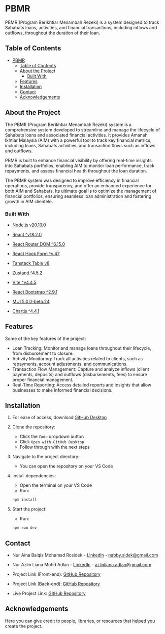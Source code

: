# PBMR

PBMR (Program Berikhtiar Menambah Rezeki) is a system designed to track Sahabats loans, activities, and financial transactions, including inflows and outflows, throughout the duration of their loan.

## Table of Contents

- [PBMR](#pbmr)
  - [Table of Contents](#table-of-contents)
  - [About the Project](#about-the-project)
    - [Built With](#built-with)
  - [Features](#features)
  - [Installation](#installation)
  - [Contact](#contact)
  - [Acknowledgements](#acknowledgements)

## About the Project

The PBMR (Program Berikhtiar Menambah Rezeki) system is a comprehensive system developed to streamline and manage the lifecycle of Sahabats loans and associated financial activities. It provides Amanah Ikhtiar Malaysia (AIM) with a powerful tool to track key financial metrics, including loans, Sahabats activities, and transaction flows such as inflows and outflows.

PBMR is built to enhance financial visibility by offering real-time insights into Sahabats portfolios, enabling AIM to monitor loan performance, track repayments, and assess financial health throughout the loan duration. 

The PBMR system was designed to improve efficiency in financial operations, provide transparency, and offer an enhanced experience for both AIM and Sahabats. Its ultimate goal is to optimize the management of financial portfolios, ensuring seamless loan administration and fostering growth in AIM clientele.

### Built With

- [Node.js v20.10.0](https://nodejs.org/en)
- [React ^v18.2.0](https://react.dev/)
- [React Router DOM ^6.15.0](https://reactrouter.com/en/main)
- [React Hook Form ^v.47](https://reactrouter.com/en/main)
- [Tanstack Table v8](https://tanstack.com/table/latest)
- [Zustand ^4.5.2](https://zustand.docs.pmnd.rs/)
- [Vite ^v4.4.5](https://react.dev/)

- [React Bootstrap ^2.9.1](https://react-bootstrap.netlify.app/)
- [MUI 5.0.0-beta.24](https://mui.com/)
- [Chartjs ^4.4.1](https://www.chartjs.org/)

## Features

Some of the key features of the project:
- Loan Tracking: Monitor and manage loans throughout their lifecycle, from disbursement to closure.
- Activity Monitoring: Track all activities related to clients, such as repayments, account adjustments, and communications.
- Transaction Flow Management: Capture and analyze inflows (client payments, deposits) and outflows (disbursements, fees) to ensure proper financial management.
- Real-Time Reporting: Access detailed reports and insights that allow businesses to make informed financial decisions.

## Installation

1. For ease of access, download [GitHub Desktop](https://desktop.github.com/download/)

2. Clone the repository:
   - Click the `Code` dropdown button
   - Click `Open with GitHub Desktop`
   - Follow through with the next steps
   
3. Navigate to the project directory:
   - You can open the repository on your VS Code
   
4. Install dependencies:
   - Open the terminal on your VS Code
   - Run:
   ```sh
   npm install
   
5. Start the project:
   - Run:
   ```sh
   npm run dev

## Contact

- Nur Aina Balqis Mohamad Rosidek - [LinkedIn](www.linkedin.com/in/nabbysidek) - nabby.sidek@gmail.com
- Nur Azlin Liana Mohd Adlan - [LinkedIn](https://www.linkedin.com/in/nur-azlin-liana-binti-mohd-adlan-4b3220225/) - azlinliana.adlan@gmail.com

- Project Link (Front-end): [GitHub Repository](https://github.com/nabbysidek/jadhistory-web)
- Project Link (Back-end): [GitHub Repository](https://github.com/nabbysidek/jadhistory)
- Live Project Link: [GitHub Repository](http://jad.aim.gov.my/)

## Acknowledgements

Here you can give credit to people, libraries, or resources that helped you create the project.

